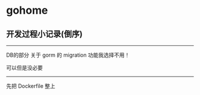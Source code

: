 # gohome

## 开发过程小记录(倒序)



--- 
DB的部分 关于 gorm 的 migration 功能我选择不用！

可以但是没必要

--- 
先把 Dockerfile 整上 

